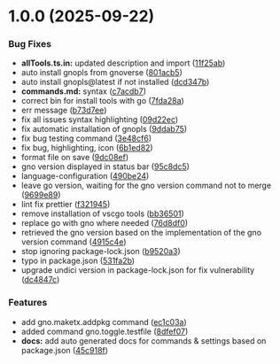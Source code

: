 # 1.0.0 (2025-09-22)


### Bug Fixes

* **allTools.ts.in:** updated description and import ([11f25ab](https://github.com/gnoverse/vscode-gno/commit/11f25ab2f9fbd7a710f09bc0d37cfb5df9cc9384))
* auto install gnopls from gnoverse ([801acb5](https://github.com/gnoverse/vscode-gno/commit/801acb57af5e99ed1ee29116dd73bc5dd88031dd))
* auto install gnopls@latest if not installed ([dcd347b](https://github.com/gnoverse/vscode-gno/commit/dcd347bf7e084d561ea6e5757579a457a7c68aed))
* **commands.md:** syntax ([c7acdb7](https://github.com/gnoverse/vscode-gno/commit/c7acdb7b365ffa9e5c29d85cf6b8cdf306849fa4))
* correct bin for install tools with go ([7fda28a](https://github.com/gnoverse/vscode-gno/commit/7fda28a913350c3f9ea4170c177a03387c6f9915))
* err message ([b73d7ee](https://github.com/gnoverse/vscode-gno/commit/b73d7eea38bef079f3523b312676cec7e9bd96e1))
* fix all issues syntax highlighting ([09d22ec](https://github.com/gnoverse/vscode-gno/commit/09d22ec3b3382c193aedb5d417f0907a7c760ef6))
* fix automatic installation of gnopls ([9ddab75](https://github.com/gnoverse/vscode-gno/commit/9ddab75c7674e76c6e61fe98d4372e3b11a51fc3))
* fix bug testing command ([3e48cf6](https://github.com/gnoverse/vscode-gno/commit/3e48cf6acb2a9b1b4b390f68de10932e93cc05fc))
* fix bug, highlighting, icon ([6b1ed82](https://github.com/gnoverse/vscode-gno/commit/6b1ed8293c7e128c5332e4edaaab8f8fc3d167b7))
* format file on save ([9dc08ef](https://github.com/gnoverse/vscode-gno/commit/9dc08ef147c6ae03b8976b82a478ad717fec476a))
* gno version displayed in status bar ([95c8dc5](https://github.com/gnoverse/vscode-gno/commit/95c8dc5cb311ddc07d4cbda3ccd5ff58aba1797e))
* language-configuration ([490be24](https://github.com/gnoverse/vscode-gno/commit/490be24c379603cd0adcfc4172ea4d49ab184259))
* leave go version, waiting for the gno version command not to merge ([9699e89](https://github.com/gnoverse/vscode-gno/commit/9699e8983bbbdfc248ddf68052e00137c4b17850))
* lint fix prettier ([f321945](https://github.com/gnoverse/vscode-gno/commit/f3219453295fe23b727bf7436ece4bb9658ebdb4))
* remove installation of vscgo tools ([bb36501](https://github.com/gnoverse/vscode-gno/commit/bb3650119d2d6d2e6bd1cd3162a4fd28a44aeae9))
* replace go with gno where needed ([76d8df0](https://github.com/gnoverse/vscode-gno/commit/76d8df0608d29df0b215ca89128363da26352484))
* retrieved the gno version based on the implementation of the gno version command ([4915c4e](https://github.com/gnoverse/vscode-gno/commit/4915c4e12b46c8a16f954a7cbcec557ac77e14e9))
* stop ignoring package-lock.json ([b9520a3](https://github.com/gnoverse/vscode-gno/commit/b9520a35eeb25618625e15352f244e0ec0623e73))
* typo in package.json ([531fa2b](https://github.com/gnoverse/vscode-gno/commit/531fa2b70b27165fe41db239f632c503d762ff64))
* upgrade undici version in package-lock.json for fix vulnerability ([dc4847c](https://github.com/gnoverse/vscode-gno/commit/dc4847c0e8b9130dbfb885c47d6a171329172de6))


### Features

* add gno.maketx.addpkg command ([ec1c03a](https://github.com/gnoverse/vscode-gno/commit/ec1c03a24e0466dddd52c4ecbf9cf4f0dd4f9bc5))
* added command gno.toggle.testfile ([8dfef07](https://github.com/gnoverse/vscode-gno/commit/8dfef07f9ad040e1dca17d45ba2796ce7669e982))
* **docs:** add auto generated docs for commands & settings based on package.json ([45c918f](https://github.com/gnoverse/vscode-gno/commit/45c918f47df642d2da56b757a9012659bba1514f))
